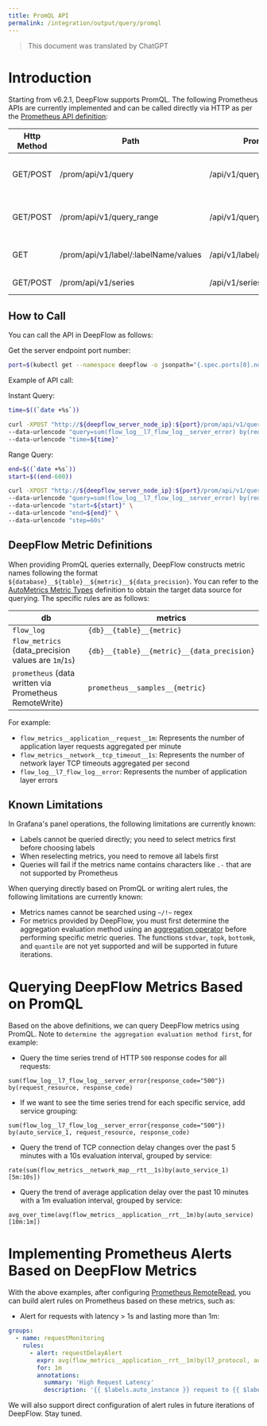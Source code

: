 ```yaml
---
title: PromQL API
permalink: /integration/output/query/promql
---
```


> This document was translated by ChatGPT

# Introduction

Starting from v6.2.1, DeepFlow supports PromQL. The following Prometheus APIs are currently implemented and can be called directly via HTTP as per the [Prometheus API definition](https://prometheus.io/docs/prometheus/latest/querying/api/#expression-queries):

Http Method | Path | Prometheus API | Description
-------------|--------------------------------------|-----------------------------------|----------------------
GET/POST | /prom/api/v1/query | /api/v1/query | Query data at a single point in time
GET/POST | /prom/api/v1/query_range | /api/v1/query_range | Query data over a range of time
GET | /prom/api/v1/label/:labelName/values | /api/v1/label/<label_name>/values | Get all label values for a metric
GET/POST | /prom/api/v1/series | /api/v1/series | Get all time series

## How to Call

You can call the API in DeepFlow as follows:

Get the server endpoint port number:

```bash
port=$(kubectl get --namespace deepflow -o jsonpath="{.spec.ports[0].nodePort}" services deepflow-server)
```

Example of API call:

Instant Query:

```bash
time=$((`date +%s`))

curl -XPOST "http://${deepflow_server_node_ip}:${port}/prom/api/v1/query" \
--data-urlencode "query=sum(flow_log__l7_flow_log__server_error) by(request_resource, response_code)" \
--data-urlencode "time=${time}"
```

Range Query:

```bash
end=$((`date +%s`))
start=$((end-600))

curl -XPOST "http://${deepflow_server_node_ip}:${port}/prom/api/v1/query_range" \
--data-urlencode "query=sum(flow_log__l7_flow_log__server_error) by(request_resource, response_code)" \
--data-urlencode "start=${start}" \
--data-urlencode "end=${end}" \
--data-urlencode "step=60s"
```

## DeepFlow Metric Definitions

When providing PromQL queries externally, DeepFlow constructs metric names following the format `${database}__${table}__${metric}__${data_precision}`. You can refer to the [AutoMetrics Metric Types](../../../features/universal-map/auto-metrics/#%E6%8C%87%E6%A0%87%E7%B1%BB%E5%9E%8B) definition to obtain the target data source for querying. The specific rules are as follows:

db | metrics
------------------------------------------------------|----------------------------------------------
`flow_log` | `{db}__{table}__{metric}`
`flow_metrics` (data_precision values are `1m`/`1s`) | `{db}__{table}__{metric}__{data_precision}`
`prometheus` (data written via Prometheus RemoteWrite) | `prometheus__samples__{metric}`

For example:

- `flow_metrics__application__request__1m`: Represents the number of application layer requests aggregated per minute
- `flow_metrics__network__tcp_timeout__1s`: Represents the number of network layer TCP timeouts aggregated per second
- `flow_log__l7_flow_log__error`: Represents the number of application layer errors

## Known Limitations

In Grafana's panel operations, the following limitations are currently known:

- Labels cannot be queried directly; you need to select metrics first before choosing labels
- When reselecting metrics, you need to remove all labels first
- Queries will fail if the metrics name contains characters like `.-` that are not supported by Prometheus

When querying directly based on PromQL or writing alert rules, the following limitations are currently known:

- Metrics names cannot be searched using `~/!~` regex
- For metrics provided by DeepFlow, you must first determine the aggregation evaluation method using an [aggregation operator](https://prometheus.io/docs/prometheus/latest/querying/operators/#aggregation-operators) before performing specific metric queries. The functions `stdvar`, `topk`, `bottomk`, and `quantile` are not yet supported and will be supported in future iterations.

# Querying DeepFlow Metrics Based on PromQL

Based on the above definitions, we can query DeepFlow metrics using PromQL. Note to `determine the aggregation evaluation method first`, for example:

- Query the time series trend of HTTP `500` response codes for all requests:

```
sum(flow_log__l7_flow_log__server_error{response_code="500"}) by(request_resource, response_code)
```

- If we want to see the time series trend for each specific service, add service grouping:

```
sum(flow_log__l7_flow_log__server_error{response_code="500"}) by(auto_service_1, request_resource, response_code)
```

- Query the trend of TCP connection delay changes over the past 5 minutes with a 10s evaluation interval, grouped by service:

```
rate(sum(flow_metrics__network_map__rtt__1s)by(auto_service_1)[5m:10s])
```

- Query the trend of average application delay over the past 10 minutes with a 1m evaluation interval, grouped by service:

```
avg_over_time(avg(flow_metrics__application__rrt__1m)by(auto_service)[10m:1m])
```

# Implementing Prometheus Alerts Based on DeepFlow Metrics

With the above examples, after configuring [Prometheus RemoteRead](../../input/metrics/prometheus/#%E9%85%8D%E7%BD%AE-remote-read), you can build alert rules on Prometheus based on these metrics, such as:

- Alert for requests with latency > 1s and lasting more than 1m:

```yaml
groups:
  - name: requestMonitoring
    rules:
      - alert: requestDelayAlert
        expr: avg(flow_metrics__application__rrt__1m)by(l7_protocol, auto_service, auto_instance) / 10^6 > 1
        for: 1m
        annotations:
          summary: 'High Request Latency'
          description: '{{ $labels.auto_instance }} request to {{ $labels.auto_service }} has a high request latency above 1s (current value: {{ $value }}s)'
```

We will also support direct configuration of alert rules in future iterations of DeepFlow. Stay tuned.
